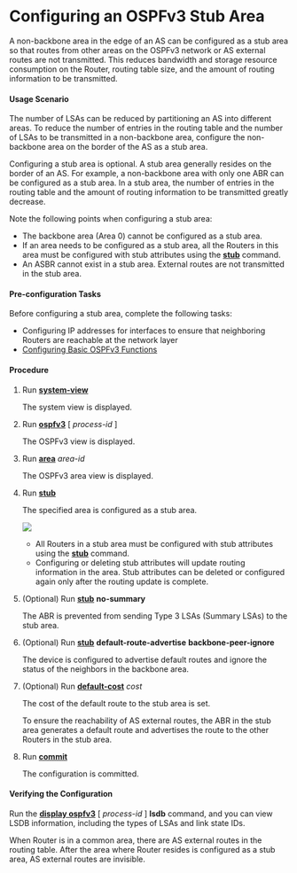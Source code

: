 Configuring an OSPFv3 Stub Area
===============================

A non-backbone area in the edge of an AS can be configured as a stub area so that routes from other areas on the OSPFv3 network or AS external routes are not transmitted. This reduces bandwidth and storage resource consumption on the Router, routing table size, and the amount of routing information to be transmitted.

#### Usage Scenario

The number of LSAs can be reduced by partitioning an AS into different areas. To reduce the number of entries in the routing table and the number of LSAs to be transmitted in a non-backbone area, configure the non-backbone area on the border of the AS as a stub area.

Configuring a stub area is optional. A stub area generally resides on the border of an AS. For example, a non-backbone area with only one ABR can be configured as a stub area. In a stub area, the number of entries in the routing table and the amount of routing information to be transmitted greatly decrease.

Note the following points when configuring a stub area:

* The backbone area (Area 0) cannot be configured as a stub area.
* If an area needs to be configured as a stub area, all the Routers in this area must be configured with stub attributes using the [**stub**](cmdqueryname=stub) command.
* An ASBR cannot exist in a stub area. External routes are not transmitted in the stub area.

#### Pre-configuration Tasks

Before configuring a stub area, complete the following tasks:

* Configuring IP addresses for interfaces to ensure that neighboring Routers are reachable at the network layer
* [Configuring Basic OSPFv3 Functions](dc_vrp_ospfv3_cfg_2003.html)

#### Procedure

1. Run [**system-view**](cmdqueryname=system-view)
   
   
   
   The system view is displayed.
2. Run [**ospfv3**](cmdqueryname=ospfv3) [ *process-id* ]
   
   
   
   The OSPFv3 view is displayed.
3. Run [**area**](cmdqueryname=area) *area-id*
   
   
   
   The OSPFv3 area view is displayed.
4. Run [**stub**](cmdqueryname=stub)
   
   
   
   The specified area is configured as a stub area.
   
   
   
   ![](../../../../public_sys-resources/note_3.0-en-us.png) 
   * All Routers in a stub area must be configured with stub attributes using the [**stub**](cmdqueryname=stub) command.
   * Configuring or deleting stub attributes will update routing information in the area. Stub attributes can be deleted or configured again only after the routing update is complete.
5. (Optional) Run [**stub**](cmdqueryname=stub) **no-summary**
   
   
   
   The ABR is prevented from sending Type 3 LSAs (Summary LSAs) to the stub area.
6. (Optional) Run [**stub**](cmdqueryname=stub) **default-route-advertise** **backbone-peer-ignore**
   
   
   
   The device is configured to advertise default routes and ignore the status of the neighbors in the backbone area.
7. (Optional) Run [**default-cost**](cmdqueryname=default-cost) *cost*
   
   
   
   The cost of the default route to the stub area is set.
   
   To ensure the reachability of AS external routes, the ABR in the stub area generates a default route and advertises the route to the other Routers in the stub area.
8. Run [**commit**](cmdqueryname=commit)
   
   
   
   The configuration is committed.

#### Verifying the Configuration

Run the [**display ospfv3**](cmdqueryname=display+ospfv3) [ *process-id* ] **lsdb** command, and you can view LSDB information, including the types of LSAs and link state IDs.

When Router is in a common area, there are AS external routes in the routing table. After the area where Router resides is configured as a stub area, AS external routes are invisible.